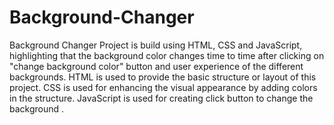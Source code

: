# Background-Changer
Background Changer Project is build using HTML, CSS and JavaScript, highlighting that the background color changes time to time after clicking on "change background color" button and user experience of the different backgrounds.
HTML is used to provide the basic structure or layout of this project.
CSS is used for enhancing the visual appearance by adding colors in the structure.
JavaScript is used for creating click button to change the background .

